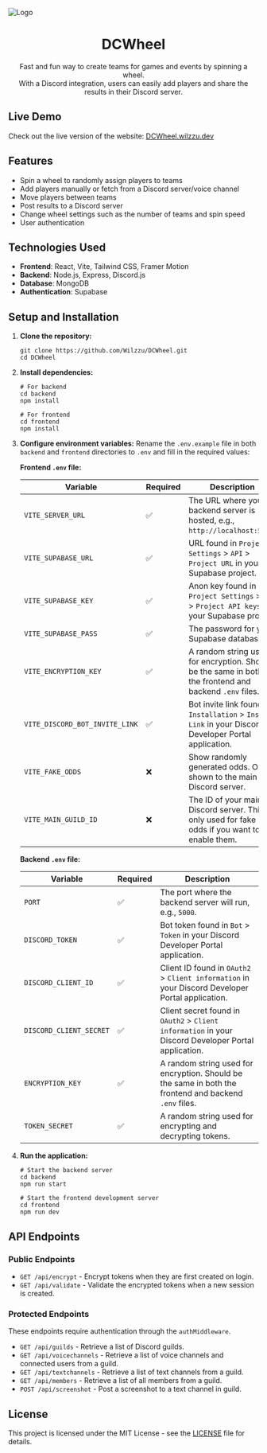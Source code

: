 ![Logo](https://i.imgur.com/7nrQEiR.png)

<h1 align="center">DCWheel</h1>

<p align="center">Fast and fun way to create teams for games and events by spinning a wheel.</br>With a Discord integration, users can easily add players and share the results in their Discord server.</p>

## Live Demo

Check out the live version of the website:
[DCWheel.wilzzu.dev](https://dcwheel.wilzzu.dev/)

## Features

- Spin a wheel to randomly assign players to teams
- Add players manually or fetch from a Discord server/voice channel
- Move players between teams
- Post results to a Discord server
- Change wheel settings such as the number of teams and spin speed
- User authentication

## Technologies Used

- **Frontend**: React, Vite, Tailwind CSS, Framer Motion
- **Backend**: Node.js, Express, Discord.js
- **Database**: MongoDB
- **Authentication**: Supabase

## Setup and Installation

1. **Clone the repository:**

   ```
   git clone https://github.com/Wilzzu/DCWheel.git
   cd DCWheel
   ```

2. **Install dependencies:**

   ```
   # For backend
   cd backend
   npm install

   # For frontend
   cd frontend
   npm install
   ```

3. **Configure environment variables:**
   Rename the `.env.example` file in both `backend` and `frontend` directories to `.env` and fill in the required values:

   **Frontend `.env` file:**

   | Variable                       | Required | Description                                                                                            |
   | ------------------------------ | -------- | ------------------------------------------------------------------------------------------------------ |
   | `VITE_SERVER_URL`              | ✅       | The URL where your backend server is hosted, e.g., `http://localhost:5000`.                            |
   | `VITE_SUPABASE_URL`            | ✅       | URL found in `Project Settings` > `API` > `Project URL` in your Supabase project.                      |
   | `VITE_SUPABASE_KEY`            | ✅       | Anon key found in `Project Settings` > `API` > `Project API keys` in your Supabase project.            |
   | `VITE_SUPABASE_PASS`           | ✅       | The password for your Supabase database.                                                               |
   | `VITE_ENCRYPTION_KEY`          | ✅       | A random string used for encryption. Should be the same in both the frontend and backend `.env` files. |
   | `VITE_DISCORD_BOT_INVITE_LINK` | ✅       | Bot invite link found in `Installation` > `Install Link` in your Discord Developer Portal application. |
   | `VITE_FAKE_ODDS`               | ❌       | Show randomly generated odds. Only shown to the main Discord server.                                   |
   | `VITE_MAIN_GUILD_ID`           | ❌       | The ID of your main Discord server. This is only used for fake odds if you want to enable them.        |

   **Backend `.env` file:**

   | Variable                | Required | Description                                                                                            |
   | ----------------------- | -------- | ------------------------------------------------------------------------------------------------------ |
   | `PORT`                  | ✅       | The port where the backend server will run, e.g., `5000`.                                              |
   | `DISCORD_TOKEN`         | ✅       | Bot token found in `Bot` > `Token` in your Discord Developer Portal application.                       |
   | `DISCORD_CLIENT_ID`     | ✅       | Client ID found in `OAuth2` > `Client information` in your Discord Developer Portal application.       |
   | `DISCORD_CLIENT_SECRET` | ✅       | Client secret found in `OAuth2` > `Client information` in your Discord Developer Portal application.   |
   | `ENCRYPTION_KEY`        | ✅       | A random string used for encryption. Should be the same in both the frontend and backend `.env` files. |
   | `TOKEN_SECRET`          | ✅       | A random string used for encrypting and decrypting tokens.                                             |

4. **Run the application:**

   ```
   # Start the backend server
   cd backend
   npm run start

   # Start the frontend development server
   cd frontend
   npm run dev
   ```

## API Endpoints

### Public Endpoints

- `GET /api/encrypt` - Encrypt tokens when they are first created on login.
- `GET /api/validate` - Validate the encrypted tokens when a new session is created.

### Protected Endpoints

These endpoints require authentication through the `authMiddleware`.

- `GET /api/guilds` - Retrieve a list of Discord guilds.
- `GET /api/voicechannels` - Retrieve a list of voice channels and connected users from a guild.
- `GET /api/textchannels` - Retrieve a list of text channels from a guild.
- `GET /api/members` - Retrieve a list of all members from a guild.
- `POST /api/screenshot` - Post a screenshot to a text channel in guild.

## License

This project is licensed under the MIT License - see the [LICENSE](LICENSE) file for details.
